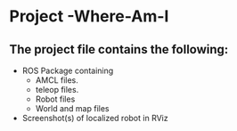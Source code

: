 # Project -Where-Am-I
## The project file contains the following:
- ROS Package containing 
   - AMCL files.
   - teleop files.
   - Robot files
   - World and map files
- Screenshot(s) of localized robot in RViz
